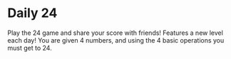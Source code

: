 # Daily 24

Play the 24 game and share your score with friends! Features a new level each day!
You are given 4 numbers, and using the 4 basic operations you must get to 24.

